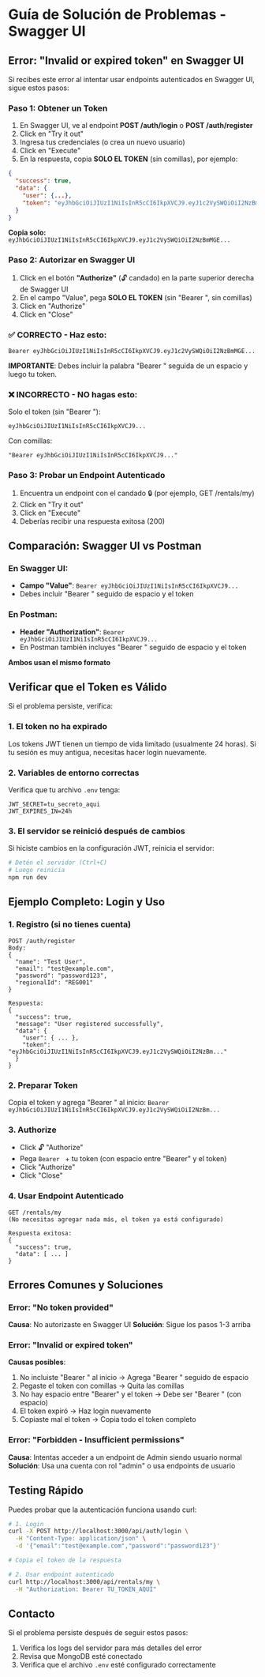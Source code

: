 # Guía de Solución de Problemas - Swagger UI

## Error: "Invalid or expired token" en Swagger UI

Si recibes este error al intentar usar endpoints autenticados en Swagger UI, sigue estos pasos:

### Paso 1: Obtener un Token

1. En Swagger UI, ve al endpoint **POST /auth/login** o **POST /auth/register**
2. Click en "Try it out"
3. Ingresa tus credenciales (o crea un nuevo usuario)
4. Click en "Execute"
5. En la respuesta, copia **SOLO EL TOKEN** (sin comillas), por ejemplo:

```json
{
  "success": true,
  "data": {
    "user": {...},
    "token": "eyJhbGciOiJIUzI1NiIsInR5cCI6IkpXVCJ9.eyJ1c2VySWQiOiI2NzBmMGE..."
  }
}
```

**Copia solo:** `eyJhbGciOiJIUzI1NiIsInR5cCI6IkpXVCJ9.eyJ1c2VySWQiOiI2NzBmMGE...`

### Paso 2: Autorizar en Swagger UI

1. Click en el botón **"Authorize"** (🔓 candado) en la parte superior derecha de Swagger UI
2. En el campo "Value", pega **SOLO EL TOKEN** (sin "Bearer ", sin comillas)
3. Click en "Authorize"
4. Click en "Close"

### ✅ CORRECTO - Haz esto:

```
Bearer eyJhbGciOiJIUzI1NiIsInR5cCI6IkpXVCJ9.eyJ1c2VySWQiOiI2NzBmMGE...
```

**IMPORTANTE**: Debes incluir la palabra "Bearer " seguida de un espacio y luego tu token.

### ❌ INCORRECTO - NO hagas esto:

Solo el token (sin "Bearer "):
```
eyJhbGciOiJIUzI1NiIsInR5cCI6IkpXVCJ9...
```

Con comillas:
```
"Bearer eyJhbGciOiJIUzI1NiIsInR5cCI6IkpXVCJ9..."
```

### Paso 3: Probar un Endpoint Autenticado

1. Encuentra un endpoint con el candado 🔒 (por ejemplo, GET /rentals/my)
2. Click en "Try it out"
3. Click en "Execute"
4. Deberías recibir una respuesta exitosa (200)

## Comparación: Swagger UI vs Postman

### En Swagger UI:
- **Campo "Value"**: `Bearer eyJhbGciOiJIUzI1NiIsInR5cCI6IkpXVCJ9...`
- Debes incluir "Bearer " seguido de espacio y el token

### En Postman:
- **Header "Authorization"**: `Bearer eyJhbGciOiJIUzI1NiIsInR5cCI6IkpXVCJ9...`
- En Postman también incluyes "Bearer " seguido de espacio y el token

**Ambos usan el mismo formato**

## Verificar que el Token es Válido

Si el problema persiste, verifica:

### 1. El token no ha expirado
Los tokens JWT tienen un tiempo de vida limitado (usualmente 24 horas). Si tu sesión es muy antigua, necesitas hacer login nuevamente.

### 2. Variables de entorno correctas
Verifica que tu archivo `.env` tenga:
```env
JWT_SECRET=tu_secreto_aqui
JWT_EXPIRES_IN=24h
```

### 3. El servidor se reinició después de cambios
Si hiciste cambios en la configuración JWT, reinicia el servidor:
```bash
# Detén el servidor (Ctrl+C)
# Luego reinicia
npm run dev
```

## Ejemplo Completo: Login y Uso

### 1. Registro (si no tienes cuenta)
```
POST /auth/register
Body:
{
  "name": "Test User",
  "email": "test@example.com",
  "password": "password123",
  "regionalId": "REG001"
}

Respuesta:
{
  "success": true,
  "message": "User registered successfully",
  "data": {
    "user": { ... },
    "token": "eyJhbGciOiJIUzI1NiIsInR5cCI6IkpXVCJ9.eyJ1c2VySWQiOiI2NzBm..."
  }
}
```

### 2. Preparar Token
Copia el token y agrega "Bearer " al inicio:
`Bearer eyJhbGciOiJIUzI1NiIsInR5cCI6IkpXVCJ9.eyJ1c2VySWQiOiI2NzBm...`

### 3. Authorize
- Click 🔓 "Authorize"
- Pega `Bearer ` + tu token (con espacio entre "Bearer" y el token)
- Click "Authorize"
- Click "Close"

### 4. Usar Endpoint Autenticado
```
GET /rentals/my
(No necesitas agregar nada más, el token ya está configurado)

Respuesta exitosa:
{
  "success": true,
  "data": [ ... ]
}
```

## Errores Comunes y Soluciones

### Error: "No token provided"
**Causa**: No autorizaste en Swagger UI
**Solución**: Sigue los pasos 1-3 arriba

### Error: "Invalid or expired token"
**Causas posibles**:
1. No incluiste "Bearer " al inicio → Agrega "Bearer " seguido de espacio
2. Pegaste el token con comillas → Quita las comillas
3. No hay espacio entre "Bearer" y el token → Debe ser "Bearer " (con espacio)
4. El token expiró → Haz login nuevamente
5. Copiaste mal el token → Copia todo el token completo

### Error: "Forbidden - Insufficient permissions"
**Causa**: Intentas acceder a un endpoint de Admin siendo usuario normal
**Solución**: Usa una cuenta con rol "admin" o usa endpoints de usuario

## Testing Rápido

Puedes probar que la autenticación funciona usando curl:

```bash
# 1. Login
curl -X POST http://localhost:3000/api/auth/login \
  -H "Content-Type: application/json" \
  -d '{"email":"test@example.com","password":"password123"}'

# Copia el token de la respuesta

# 2. Usar endpoint autenticado
curl http://localhost:3000/api/rentals/my \
  -H "Authorization: Bearer TU_TOKEN_AQUI"
```

## Contacto

Si el problema persiste después de seguir estos pasos:
1. Verifica los logs del servidor para más detalles del error
2. Revisa que MongoDB esté conectado
3. Verifica que el archivo `.env` esté configurado correctamente